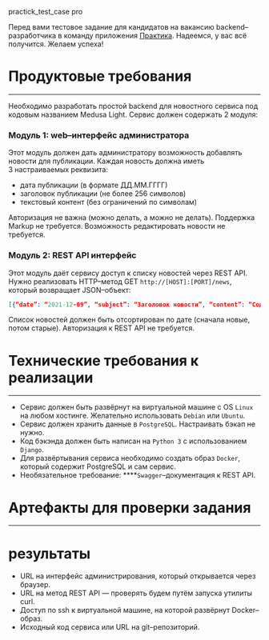 practick_test_case pro

Перед вами тестовое задание для кандидатов на вакансию backend–разработчика в команду приложения [Практика](http://praktika.app). Надеемся, у вас всё получится. Желаем успеха!

# **Продуктовые требования**

---

Необходимо разработать простой backend для новостного сервиса под кодовым названием Medusa Light. Сервис должен содержать 2 модуля:

### Модуль 1: w**eb–интерфейс администратора**

Этот модуль должен дать администратору возможность добавлять новости для публикации. Каждая новость должна иметь 3 настраиваемых реквизита:

- дата публикации (в формате ДД.ММ.ГГГГ)
- заголовок публикации (не более 256 символов)
- текстовый контент (без ограничений по символам)

Авторизация не важна (можно делать, а можно не делать). Поддержка Markup не требуется. Возможность редактировать новости не требуется.

### Модуль 2: REST API интерфейс

Этот модуль даёт сервису доступ к списку новостей через REST API. Нужно реализовать HTTP–метод GET `http://[HOST]:[PORT]/news`, который возвращает JSON–объект:

```json
[{“date”: “2021-12-09”, “subject”: “Заголовок новости”, “content”: “Содержание новости”}, ...].
```

Список новостей должен быть отсортирован по дате (сначала новые, потом старые). Авторизация к REST API не требуется.

# Технические требования к реализации

---

- Сервис должен быть развёрнут на виртуальной машине с OS `Linux` на любом хостинге. Желательно использовать `Debian` или `Ubuntu`.
- Сервис должен хранить данные в `PostgreSQL`. Настраивать бэкап не нужно.
- Код бэкэнда должен быть написан на `Python 3` с использованием `Django`.
- Для развёртывания сервиса необходимо создать образ `Docker`, который содержит PostgreSQL и сам сервис.
- Необязательное требование: ****`Swagger`–документация к REST API.

# Артефакты для проверки задания

---

# результаты 

- URL на интерфейс администрирования, который открывается через браузер.
- URL на метод REST API — проверять будем путём запуска утилиты curl.
- Доступ по ssh к виртуальной машине, на которой развёрнут Docker–образ.
- Исходный код сервиса или URL на git–репозиторий.
